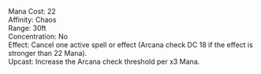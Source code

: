 Mana Cost: 22  
Affinity: Chaos  
Range: 30ft  
Concentration: No  
Effect: Cancel one active spell or effect (Arcana check DC 18 if the effect is stronger than 22 Mana).  
Upcast: Increase the Arcana check threshold per x3 Mana.